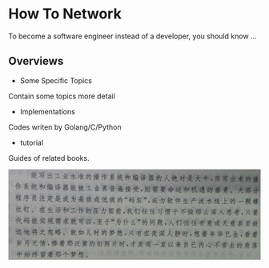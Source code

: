 # How To Network

To become a software engineer instead of a developer, you should know ...

## Overviews

- Some Specific Topics

Contain some topics more detail

- Implementations

Codes writen by Golang/C/Python

- tutorial

Guides of related books.

![stay_curious_about_the_world](./pic/important.jpg)
